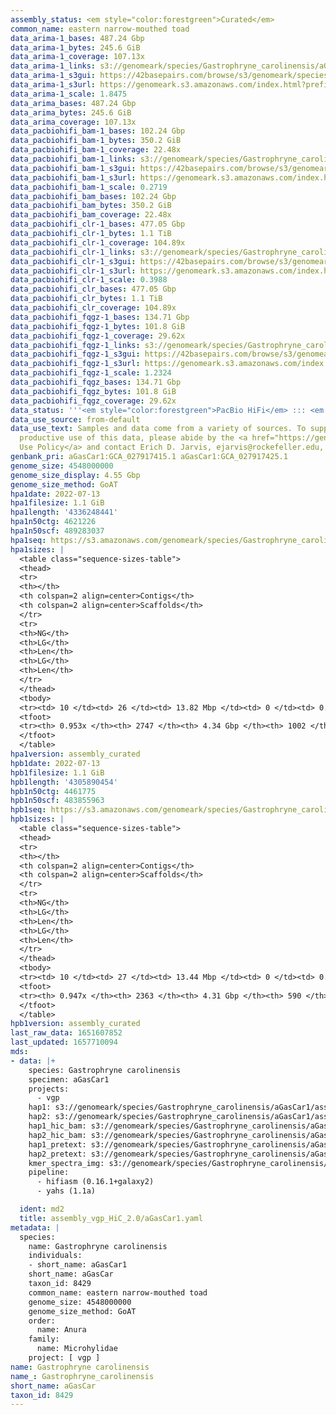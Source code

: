```yaml
---
assembly_status: <em style="color:forestgreen">Curated</em>
common_name: eastern narrow-mouthed toad
data_arima-1_bases: 487.24 Gbp
data_arima-1_bytes: 245.6 GiB
data_arima-1_coverage: 107.13x
data_arima-1_links: s3://genomeark/species/Gastrophryne_carolinensis/aGasCar1/genomic_data/arima/<br>
data_arima-1_s3gui: https://42basepairs.com/browse/s3/genomeark/species/Gastrophryne_carolinensis/aGasCar1/genomic_data/arima/
data_arima-1_s3url: https://genomeark.s3.amazonaws.com/index.html?prefix=species/Gastrophryne_carolinensis/aGasCar1/genomic_data/arima/
data_arima-1_scale: 1.8475
data_arima_bases: 487.24 Gbp
data_arima_bytes: 245.6 GiB
data_arima_coverage: 107.13x
data_pacbiohifi_bam-1_bases: 102.24 Gbp
data_pacbiohifi_bam-1_bytes: 350.2 GiB
data_pacbiohifi_bam-1_coverage: 22.48x
data_pacbiohifi_bam-1_links: s3://genomeark/species/Gastrophryne_carolinensis/aGasCar1/genomic_data/pacbio_hifi/<br>
data_pacbiohifi_bam-1_s3gui: https://42basepairs.com/browse/s3/genomeark/species/Gastrophryne_carolinensis/aGasCar1/genomic_data/pacbio_hifi/
data_pacbiohifi_bam-1_s3url: https://genomeark.s3.amazonaws.com/index.html?prefix=species/Gastrophryne_carolinensis/aGasCar1/genomic_data/pacbio_hifi/
data_pacbiohifi_bam-1_scale: 0.2719
data_pacbiohifi_bam_bases: 102.24 Gbp
data_pacbiohifi_bam_bytes: 350.2 GiB
data_pacbiohifi_bam_coverage: 22.48x
data_pacbiohifi_clr-1_bases: 477.05 Gbp
data_pacbiohifi_clr-1_bytes: 1.1 TiB
data_pacbiohifi_clr-1_coverage: 104.89x
data_pacbiohifi_clr-1_links: s3://genomeark/species/Gastrophryne_carolinensis/aGasCar1/genomic_data/pacbio_hifi/<br>
data_pacbiohifi_clr-1_s3gui: https://42basepairs.com/browse/s3/genomeark/species/Gastrophryne_carolinensis/aGasCar1/genomic_data/pacbio_hifi/
data_pacbiohifi_clr-1_s3url: https://genomeark.s3.amazonaws.com/index.html?prefix=species/Gastrophryne_carolinensis/aGasCar1/genomic_data/pacbio_hifi/
data_pacbiohifi_clr-1_scale: 0.3988
data_pacbiohifi_clr_bases: 477.05 Gbp
data_pacbiohifi_clr_bytes: 1.1 TiB
data_pacbiohifi_clr_coverage: 104.89x
data_pacbiohifi_fqgz-1_bases: 134.71 Gbp
data_pacbiohifi_fqgz-1_bytes: 101.8 GiB
data_pacbiohifi_fqgz-1_coverage: 29.62x
data_pacbiohifi_fqgz-1_links: s3://genomeark/species/Gastrophryne_carolinensis/aGasCar1/genomic_data/pacbio_hifi/<br>
data_pacbiohifi_fqgz-1_s3gui: https://42basepairs.com/browse/s3/genomeark/species/Gastrophryne_carolinensis/aGasCar1/genomic_data/pacbio_hifi/
data_pacbiohifi_fqgz-1_s3url: https://genomeark.s3.amazonaws.com/index.html?prefix=species/Gastrophryne_carolinensis/aGasCar1/genomic_data/pacbio_hifi/
data_pacbiohifi_fqgz-1_scale: 1.2324
data_pacbiohifi_fqgz_bases: 134.71 Gbp
data_pacbiohifi_fqgz_bytes: 101.8 GiB
data_pacbiohifi_fqgz_coverage: 29.62x
data_status: '''<em style="color:forestgreen">PacBio HiFi</em> ::: <em style="color:forestgreen">Arima</em>'''
data_use_source: from-default
data_use_text: Samples and data come from a variety of sources. To support fair and
  productive use of this data, please abide by the <a href="https://genome10k.soe.ucsc.edu/data-use-policies/">Data
  Use Policy</a> and contact Erich D. Jarvis, ejarvis@rockefeller.edu, with any questions.
genbank_pri: aGasCar1:GCA_027917415.1 aGasCar1:GCA_027917425.1
genome_size: 4548000000
genome_size_display: 4.55 Gbp
genome_size_method: GoAT
hpa1date: 2022-07-13
hpa1filesize: 1.1 GiB
hpa1length: '4336248441'
hpa1n50ctg: 4621226
hpa1n50scf: 489283037
hpa1seq: https://s3.amazonaws.com/genomeark/species/Gastrophryne_carolinensis/aGasCar1/assembly_curated/aGasCar1.hap1.cur.20220713.fasta.gz
hpa1sizes: |
  <table class="sequence-sizes-table">
  <thead>
  <tr>
  <th></th>
  <th colspan=2 align=center>Contigs</th>
  <th colspan=2 align=center>Scaffolds</th>
  </tr>
  <tr>
  <th>NG</th>
  <th>LG</th>
  <th>Len</th>
  <th>LG</th>
  <th>Len</th>
  </tr>
  </thead>
  <tbody>
  <tr><td> 10 </td><td> 26 </td><td> 13.82 Mbp </td><td> 0 </td><td> 0.66 Gbp </td></tr><tr><td> 20 </td><td> 64 </td><td> 9.93 Mbp </td><td> 1 </td><td> 0.63 Gbp </td></tr><tr><td> 30 </td><td> 117 </td><td> 7.47 Mbp </td><td> 2 </td><td> 0.53 Gbp </td></tr><tr><td> 40 </td><td> 183 </td><td> 6.12 Mbp </td><td> 2 </td><td> 0.53 Gbp </td></tr><tr style="background-color:#cccccc;"><td> 50 </td><td> 269 </td><td style="background-color:#88ff88;"> 4.62 Mbp </td><td> 3 </td><td style="background-color:#88ff88;"> 489.28 Mbp </td></tr><tr><td> 60 </td><td> 381 </td><td> 3.54 Mbp </td><td> 4 </td><td> 459.08 Mbp </td></tr><tr><td> 70 </td><td> 533 </td><td> 2.53 Mbp </td><td> 5 </td><td> 441.14 Mbp </td></tr><tr><td> 80 </td><td> 756 </td><td> 1.64 Mbp </td><td> 7 </td><td> 208.51 Mbp </td></tr><tr><td> 90 </td><td> 1167 </td><td> 0.64 Mbp </td><td> 10 </td><td> 172.28 Mbp </td></tr><tr><td> 100 </td><td> 0 </td><td>  </td><td> 0 </td><td>  </td></tr></tbody>
  <tfoot>
  <tr><th> 0.953x </th><th> 2747 </th><th> 4.34 Gbp </th><th> 1002 </th><th> 4.34 Gbp </th></tr>
  </tfoot>
  </table>
hpa1version: assembly_curated
hpb1date: 2022-07-13
hpb1filesize: 1.1 GiB
hpb1length: '4305890454'
hpb1n50ctg: 4461775
hpb1n50scf: 483855963
hpb1seq: https://s3.amazonaws.com/genomeark/species/Gastrophryne_carolinensis/aGasCar1/assembly_curated/aGasCar1.hap2.cur.20220713.fasta.gz
hpb1sizes: |
  <table class="sequence-sizes-table">
  <thead>
  <tr>
  <th></th>
  <th colspan=2 align=center>Contigs</th>
  <th colspan=2 align=center>Scaffolds</th>
  </tr>
  <tr>
  <th>NG</th>
  <th>LG</th>
  <th>Len</th>
  <th>LG</th>
  <th>Len</th>
  </tr>
  </thead>
  <tbody>
  <tr><td> 10 </td><td> 27 </td><td> 13.44 Mbp </td><td> 0 </td><td> 0.66 Gbp </td></tr><tr><td> 20 </td><td> 66 </td><td> 9.99 Mbp </td><td> 1 </td><td> 0.63 Gbp </td></tr><tr><td> 30 </td><td> 119 </td><td> 7.27 Mbp </td><td> 2 </td><td> 0.52 Gbp </td></tr><tr><td> 40 </td><td> 189 </td><td> 5.75 Mbp </td><td> 3 </td><td> 483.86 Mbp </td></tr><tr style="background-color:#cccccc;"><td> 50 </td><td> 278 </td><td style="background-color:#88ff88;"> 4.46 Mbp </td><td> 3 </td><td style="background-color:#88ff88;"> 483.86 Mbp </td></tr><tr><td> 60 </td><td> 396 </td><td> 3.33 Mbp </td><td> 4 </td><td> 459.95 Mbp </td></tr><tr><td> 70 </td><td> 555 </td><td> 2.43 Mbp </td><td> 5 </td><td> 441.38 Mbp </td></tr><tr><td> 80 </td><td> 791 </td><td> 1.54 Mbp </td><td> 7 </td><td> 207.53 Mbp </td></tr><tr><td> 90 </td><td> 1231 </td><td> 0.60 Mbp </td><td> 10 </td><td> 162.84 Mbp </td></tr><tr><td> 100 </td><td> 0 </td><td>  </td><td> 0 </td><td>  </td></tr></tbody>
  <tfoot>
  <tr><th> 0.947x </th><th> 2363 </th><th> 4.31 Gbp </th><th> 590 </th><th> 4.31 Gbp </th></tr>
  </tfoot>
  </table>
hpb1version: assembly_curated
last_raw_data: 1651607852
last_updated: 1657710094
mds:
- data: |+
    species: Gastrophryne carolinensis
    specimen: aGasCar1
    projects:
      - vgp
    hap1: s3://genomeark/species/Gastrophryne_carolinensis/aGasCar1/assembly_vgp_HiC_2.0/aGasCar1.HiC.hap1.s2.fasta.gz
    hap2: s3://genomeark/species/Gastrophryne_carolinensis/aGasCar1/assembly_vgp_HiC_2.0/aGasCar1.HiC.hap2.s2.fasta.gz
    hap1_hic_bam: s3://genomeark/species/Gastrophryne_carolinensis/aGasCar1/assembly_vgp_HiC_2.0/evaluation/pretext/aGasCar1.HiC.hap1.s2.bam
    hap2_hic_bam: s3://genomeark/species/Gastrophryne_carolinensis/aGasCar1/assembly_vgp_HiC_2.0/evaluation/pretext/aGasCar1.HiC.hap2.s2.bam
    hap1_pretext: s3://genomeark/species/Gastrophryne_carolinensis/aGasCar1/assembly_vgp_HiC_2.0/evaluation/pretext/aGasCar1.HiC.hap1.s2.pretext
    hap2_pretext: s3://genomeark/species/Gastrophryne_carolinensis/aGasCar1/assembly_vgp_HiC_2.0/evaluation/pretext/aGasCar1.HiC.hap2.s2.pretext
    kmer_spectra_img: s3://genomeark/species/Gastrophryne_carolinensis/aGasCar1/assembly_vgp_HiC_2.0/evaluation/merqury/aGasCar1_png/
    pipeline:
      - hifiasm (0.16.1+galaxy2)
      - yahs (1.1a)

  ident: md2
  title: assembly_vgp_HiC_2.0/aGasCar1.yaml
metadata: |
  species:
    name: Gastrophryne carolinensis
    individuals:
    - short_name: aGasCar1
    short_name: aGasCar
    taxon_id: 8429
    common_name: eastern narrow-mouthed toad
    genome_size: 4548000000
    genome_size_method: GoAT
    order:
      name: Anura
    family:
      name: Microhylidae
    project: [ vgp ]
name: Gastrophryne carolinensis
name_: Gastrophryne_carolinensis
short_name: aGasCar
taxon_id: 8429
---
```

